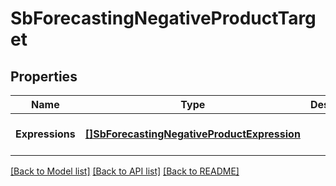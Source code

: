 # SbForecastingNegativeProductTarget

## Properties
Name | Type | Description | Notes
------------ | ------------- | ------------- | -------------
**Expressions** | [**[]SbForecastingNegativeProductExpression**](SBForecastingNegativeProductExpression.md) |  | [optional] [default to null]

[[Back to Model list]](../README.md#documentation-for-models) [[Back to API list]](../README.md#documentation-for-api-endpoints) [[Back to README]](../README.md)

